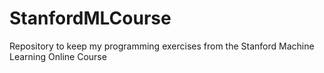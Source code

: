 # StanfordMLCourse
Repository to keep my programming exercises from the Stanford Machine Learning Online Course
